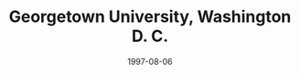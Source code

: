 ---
title: "Georgetown University, Washington D. C."
project_id: 
date: 1997-08-06
conference_id: ""
presenters:
   - peter_bandettini
summary: "<p>Georgetown University, Washington D. C.</p>"
file: /assets/presentations/T110.ppt
filename: T110.ppt
layout: presentation
---